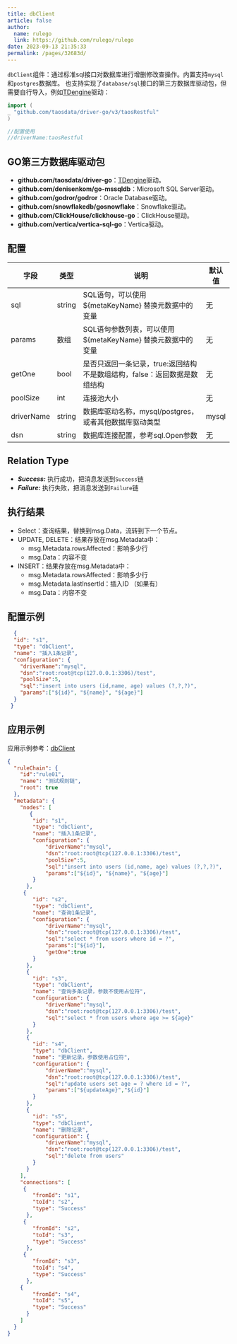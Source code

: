 ```yaml
---
title: dbClient
article: false
author: 
  name: rulego
  link: https://github.com/rulego/rulego
date: 2023-09-13 21:35:33
permalink: /pages/32683d/
---
```


`dbClient`组件：通过标准sql接口对数据库进行增删修改查操作。内置支持`mysql`和`postgres`数据库。
也支持实现了`database/sql`接口的第三方数据库驱动包，但需要自行导入，例如[TDengine](https://docs.taosdata.com/connector/go/)驱动：

```go
import (
_ "github.com/taosdata/driver-go/v3/taosRestful"
)

//配置使用
//driverName:taosRestful
```

## GO第三方数据库驱动包

- **github.com/taosdata/driver-go**：[TDengine](https://docs.taosdata.com/connector/go/)驱动。
- **github.com/denisenkom/go-mssqldb**：Microsoft SQL Server驱动。
- **github.com/godror/godror**：Oracle Database驱动。
- **github.com/snowflakedb/gosnowflake**：Snowflake驱动。
- **github.com/ClickHouse/clickhouse-go**：ClickHouse驱动。
- **github.com/vertica/vertica-sql-go**：Vertica驱动。


## 配置

| 字段         | 类型     | 说明                                        | 默认值   |
|------------|--------|-------------------------------------------|-------|
| sql        | string | SQL语句，可以使用 ${metaKeyName} 替换元数据中的变量       | 无     |
| params     | 数组     | SQL语句参数列表，可以使用 ${metaKeyName} 替换元数据中的变量   | 无     |
| getOne     | bool   | 是否只返回一条记录，true:返回结构不是数组结构，false：返回数据是数组结构 | 无     |
| poolSize   | int    | 连接池大小                                     | 无     |
| driverName | string | 数据库驱动名称，mysql/postgres，或者其他数据库驱动类型        | mysql |
| dsn        | string | 数据库连接配置，参考sql.Open参数                      | 无     |



## Relation Type

- ***Success:*** 执行成功，把消息发送到`Success`链
- ***Failure:*** 执行失败，把消息发送到`Failure`链

## 执行结果

- Select：查询结果，替换到msg.Data，流转到下一个节点。
- UPDATE, DELETE：结果存放在msg.Metadata中：
  - msg.Metadata.rowsAffected：影响多少行
  - msg.Data：内容不变
- INSERT：结果存放在msg.Metadata中：
  - msg.Metadata.rowsAffected：影响多少行
  - msg.Metadata.lastInsertId：插入ID （如果有）
  - msg.Data：内容不变

## 配置示例

```json
  {
  "id": "s1",
  "type": "dbClient",
  "name": "插入1条记录",
  "configuration": {
    "driverName":"mysql",
    "dsn":"root:root@tcp(127.0.0.1:3306)/test",
    "poolSize":5,
    "sql":"insert into users (id,name, age) values (?,?,?)",
    "params":["${id}", "${name}", "${age}"]
  }
 }
```

## 应用示例

应用示例参考：[dbClient](https://github.com/rulego/rulego/blob/main/examples/db_client/db_client.go)

```json
{
  "ruleChain": {
	"id":"rule01",
    "name": "测试规则链",
	"root": true
  },
  "metadata": {
    "nodes": [
       {
        "id": "s1",
        "type": "dbClient",
        "name": "插入1条记录",
        "configuration": {
			"driverName":"mysql",
			"dsn":"root:root@tcp(127.0.0.1:3306)/test",
			"poolSize":5,
			"sql":"insert into users (id,name, age) values (?,?,?)",
			"params":["${id}", "${name}", "${age}"]
        }
      },
     {
        "id": "s2",
        "type": "dbClient",
        "name": "查询1条记录",
        "configuration": {
			"driverName":"mysql",
			"dsn":"root:root@tcp(127.0.0.1:3306)/test",
			"sql":"select * from users where id = ?",
			"params":["${id}"],
			"getOne":true
        }
      },
	  {
        "id": "s3",
        "type": "dbClient",
        "name": "查询多条记录，参数不使用占位符",
        "configuration": {
			"driverName":"mysql",
			"dsn":"root:root@tcp(127.0.0.1:3306)/test",
			"sql":"select * from users where age >= ${age}"
        }
      },
	  {
        "id": "s4",
        "type": "dbClient",
        "name": "更新记录，参数使用占位符",
        "configuration": {
			"driverName":"mysql",
			"dsn":"root:root@tcp(127.0.0.1:3306)/test",
			"sql":"update users set age = ? where id = ?",
			"params":["${updateAge}","${id}"]
        }
      },
	  {
        "id": "s5",
        "type": "dbClient",
        "name": "删除记录",
        "configuration": {
			"driverName":"mysql",
			"dsn":"root:root@tcp(127.0.0.1:3306)/test",
			"sql":"delete from users"
        }
      }
    ],
    "connections": [
     {
        "fromId": "s1",
        "toId": "s2",
        "type": "Success"
      },
	 {
		"fromId": "s2",
		"toId": "s3",
		"type": "Success"
	  },
	 {
		"fromId": "s3",
		"toId": "s4",
		"type": "Success"
	  },
	{
		"fromId": "s4",
		"toId": "s5",
		"type": "Success"
	  }
    ]
  }
}
```